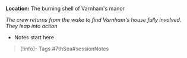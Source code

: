 **Location:** The burning shell of Varnham's manor

*The crew returns from the wake to find Varnham's house fully involved.  They leap into action*

- Notes start here

> [!info]- Tags
> #7thSea#sessionNotes <game>

